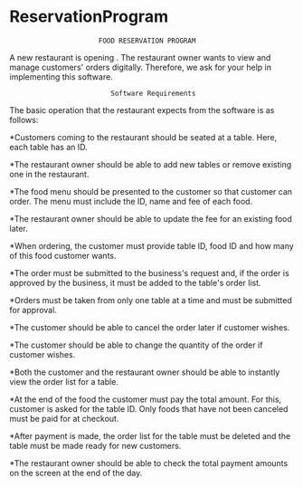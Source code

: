 # ReservationProgram

                          FOOD RESERVATION PROGRAM 
A new restaurant is opening . The restaurant owner wants to view and manage customers' orders digitally. Therefore, we ask for your help in implementing this software. 
 
                             Software Requirements
The basic operation that the restaurant expects from the software is as follows: 

*Customers coming to the restaurant should be seated at a table. Here, each table has an ID. 

*The restaurant owner should be able to add new tables or remove existing one in the restaurant. 

*The food menu should be presented to the customer so that customer can order. The menu must include the ID, name and fee of each food. 

*The restaurant owner should be able to update the fee for an existing food later. 

*When ordering, the customer must provide table ID, food ID and how many of this food customer wants. 

*The order must be submitted to the business's request and, if the order is approved by the business, it must be added to the table's order list. 

*Orders must be taken from only one table at a time and must be submitted for approval. 

*The customer should be able to cancel the order later if customer wishes. 

*The customer should be able to change the quantity of the order if customer wishes. 

*Both the customer and the restaurant owner should be able to instantly view the order list for a table. 

*At the end of the food the customer must pay the total amount. For this, customer is asked for the table ID. Only foods that have not been canceled must be paid for at checkout. 

*After payment is made, the order list for the table must be deleted and the table must be made ready for new customers. 

*The restaurant owner should be able to check the total payment amounts on the screen at the end of the day.
